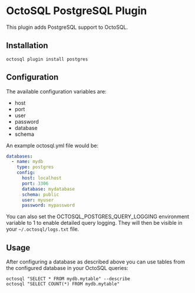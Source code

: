 # OctoSQL PostgreSQL Plugin

This plugin adds PostgreSQL support to OctoSQL.

## Installation

```
octosql plugin install postgres
```

## Configuration

The available configuration variables are:
- host
- port
- user
- password
- database
- schema

An example octosql.yml file would be:
```yaml
databases:
  - name: mydb
    type: postgres
    config:
      host: localhost
      port: 3306
      database: mydatabase
      schema: public
      user: myuser
      password: mypassword
```

You can also set the OCTOSQL_POSTGRES_QUERY_LOGGING environment variable to 1 to enable detailed query logging. They will then be visible in your `~/.octosql/logs.txt` file.

## Usage

After configuring a database as described above you can use tables from the configured database in your OctoSQL queries:
```
octosql "SELECT * FROM mydb.mytable" --describe
octosql "SELECT COUNT(*) FROM mydb.mytable"
```
